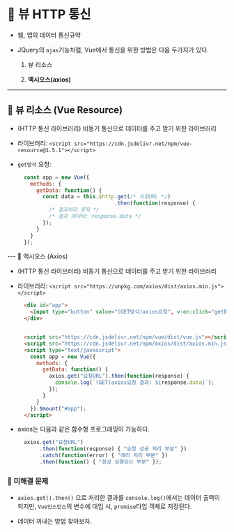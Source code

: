# 🐫 뷰 HTTP 통신

* 웹, 앱의 데이터 통신규약

* JQuery의 ``ajax``기능처럼, Vue에서 통신을 위한 방법은 다음 두가지가 있다.

  1. 뷰 리소스

  1. **액시오스(axios)**


---


## 🐫 뷰 리소스 (Vue Resource)

* (HTTP 통신 라이브러리) 비동기 통신으로 데이터를 주고 받기 위한 라이브러리

* 라이브러리: ``<script src="https://cdn.jsdelivr.net/npm/vue-resource@1.5.1"></script>``

* ``get방식`` 요청:

  ```javascript
    const app = new Vue({
      methods: {
        getData: function() {
          const data = this.$http.get(/* 요청URL */)
                                 .then(function(response) {
            /* 결과처리 로직 */
            /* 결과 데이터: response.data */
          });
        }
      }
    });
  ```


--- 🐫 액시오스 (Axios)

* (HTTP 통신 라이브러리) 비동기 통신으로 데이터를 주고 받기 위한 라이브러리

* 라이브러리: ``<script src="https://unpkg.com/axios/dist/axios.min.js"></script>``

  ```html
    <div id="app">
      <input type="button" value="(GET방식)axios요청", v-on:click="getData">
    </div>


    <script src="https://cdn.jsdelivr.net/npm/vue/dist/vue.js"></script>
    <script src="https://cdn.jsdelivr.net/npm/axios/dist/axios.min.js"></script>
    <script type="text/javascript">
      const app = new Vue({
        methods: {
          getData: function() {
            axios.get("요청URL").then(function(response) {
              console.log(`(GET)axios요청 결과: ${response.data}`);
            });
          }
        }
      }).$mount("#app");
    </script>
  ```

* axios는 다음과 같은 함수형 프로그래밍이 가능하다.

  ```javascript
    axios.get("요청URL")
         .then(function(response) { "요청 성공 처리 부분" })
         .catch(function(error) { "에러 처리 부분" })
         .then(function() { "항상 실행되는 부분" });
  ```

### 🐫 미해결 문제

* ``axios.get().then()`` 으로 처리한 결과를 ``console.log()``에서는 데이터 출력이 되지만, ``Vue인스턴스``의 변수에 대입 시, ``promise``타입 객체로 저장된다.

* 데이터 꺼내는 방법 찾아보자.